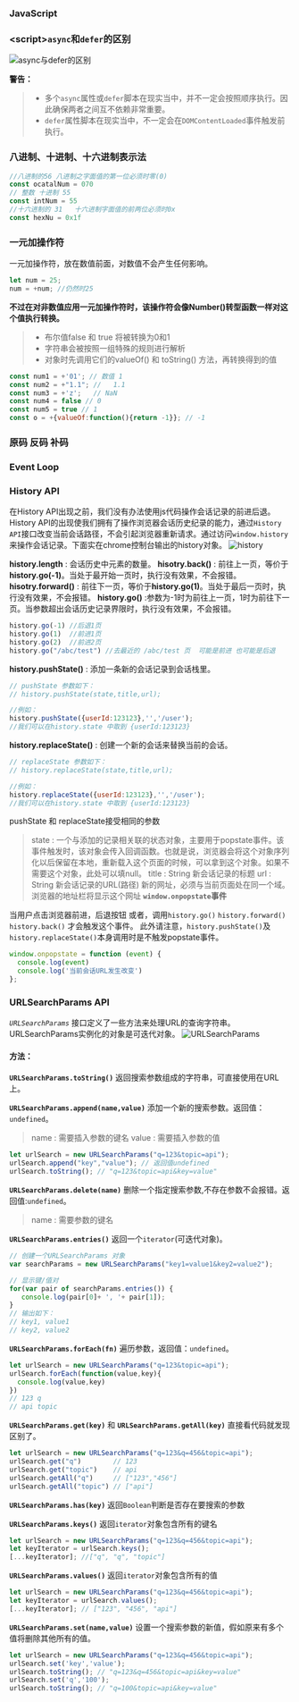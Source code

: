 ### JavaScript

### <script\>`async`和`defer`的区别
![async与defer的区别](../images/script_defer_async.png)

**警告：**

>* 多个`async`属性或`defer`脚本在现实当中，并不一定会按照顺序执行。因此确保两者之间互不依赖非常重要。
>* `defer`属性脚本在现实当中，不一定会在`DOMContentLoaded`事件触发前执行。

### 八进制、十进制、十六进制表示法
```js
//八进制的56 八进制之字面值的第一位必须时零(0)
const ocatalNum = 070  
// 整数 十进制 55
const intNum = 55
//十六进制的 31   十六进制字面值的前两位必须时0x
const hexNu = 0x1f 
```

### 一元加操作符

一元加操作符，放在数值前面，对数值不会产生任何影响。
```js
let num = 25;
num = +num; //仍然时25
```
**不过在对非数值应用一元加操作符时，该操作符会像Number()转型函数一样对这个值执行转换。**
>* 布尔值false 和 true 将被转换为0和1
>* 字符串会被按照一组特殊的规则进行解析
>* 对象时先调用它们的valueOf() 和 toString() 方法，再转换得到的值
```js
const num1 = +'01'; // 数值 1
const num2 = +"1.1"; //   1.1
const num3 = +'z';   // NaN
const num4 = false // 0
const num5 = true // 1
const o = +{valueOf:function(){return -1}}; // -1
```

### 原码 反码 补码

### Event Loop

### History API
在History API出现之前，我们没有办法使用js代码操作会话记录的前进后退。History API的出现使我们拥有了操作浏览器会话历史纪录的能力，通过`History API`接口改变当前会话路径，不会引起浏览器重新请求。通过访问`window.history`来操作会话记录。下面实在chrome控制台输出的history对象。
![history](../images/history.png)

**history.length** : 会话历史中元素的数量。
**hisotry.back()** : 前往上一页，等价于**history.go(-1)**。当处于最开始一页时，执行没有效果，不会报错。
**hisotry.forward()** : 前往下一页，等价于**history.go(1)**。当处于最后一页时，执行没有效果，不会报错。
**history.go()** :参数为-1时为前往上一页，1时为前往下一页。当参数超出会话历史记录界限时，执行没有效果，不会报错。
```js
history.go(-1) //后退1页
history.go(1)  //前进1页
history.go(2)  //前进2页
history.go("/abc/test") //去最近的 /abc/test 页  可能是前进 也可能是后退
```
**history.pushState()** : 添加一条新的会话记录到会话栈里。
```js
// pushState 参数如下：
// history.pushState(state,title,url);

//例如：
history.pushState({userId:123123},'','/user');
//我们可以在history.state 中取到 {userId:123123}
```

**history.replaceState()** : 创建一个新的会话来替换当前的会话。
```js
// replaceState 参数如下：
// history.replaceState(state,title,url);

//例如：
history.replaceState({userId:123123},'','/user');
//我们可以在history.state 中取到 {userId:123123}
```
pushState 和 replaceState接受相同的参数
> state : 一个与添加的记录相关联的状态对象，主要用于popstate事件。该事件触发时，该对象会传入回调函数。也就是说，浏览器会将这个对象序列化以后保留在本地，重新载入这个页面的时候，可以拿到这个对象。如果不需要这个对象，此处可以填null。
> title : String 新会话记录的标题
> url : String 新会话记录的URL(路径) 新的网址，必须与当前页面处在同一个域。浏览器的地址栏将显示这个网址
**`window.onpopstate`事件**

当用户点击浏览器前进，后退按钮 或者，调用`history.go()` `history.forward()` `history.back()` 才会触发这个事件。
此外请注意，`history.pushState()`及`history.replaceState()`本身调用时是不触发popstate事件。
```js
window.onpopstate = function (event) {
  console.log(event)
  console.log('当前会话URL发生改变')
};
```


### URLSearchParams API
*`URLSearchParams`* 接口定义了一些方法来处理URL的查询字符串。URLSearchParams实例化的对象是可迭代对象。
![URLSearchParams](../images/urlsearchparams.png)


#### 方法：
**`URLSearchParams.toString()`**
返回搜索参数组成的字符串，可直接使用在URL上。

**`URLSearchParams.append(name,value)`**
添加一个新的搜索参数。返回值：`undefined`。
> name : 需要插入参数的键名
> value : 需要插入参数的值

```js
let urlSearch = new URLSearchParams("q=123&topic=api");
urlSearch.append("key","value"); // 返回值undefined
urlSearch.toString(); // "q=123&topic=api&key=value"
```

**`URLSearchParams.delete(name)`**
删除一个指定搜索参数,不存在参数不会报错。返回值:`undefined`。
> name : 需要参数的键名

**`URLSearchParams.entries()`**
返回一个`iterator`(可迭代对象)。
```js
// 创建一个URLSearchParams 对象
var searchParams = new URLSearchParams("key1=value1&key2=value2");

// 显示键/值对
for(var pair of searchParams.entries()) {
   console.log(pair[0]+ ', '+ pair[1]); 
}
// 输出如下：
// key1, value1
// key2, value2
```
**`URLSearchParams.forEach(fn)`**
遍历参数，返回值：`undefined`。
```js
let urlSearch = new URLSearchParams("q=123&topic=api");
urlSearch.forEach(function(value,key){
  console.log(value,key)
})
// 123 q
// api topic
```

**`URLSearchParams.get(key)`** 和 **`URLSearchParams.getAll(key)`**
直接看代码就发现区别了。
```js
let urlSearch = new URLSearchParams("q=123&q=456&topic=api");
urlSearch.get("q")        // 123
urlSearch.get("topic")    // api
urlSearch.getAll("q")     // ["123","456"]
urlSearch.getAll("topic") // ["api"]
```

**`URLSearchParams.has(key)`**
返回`Boolean`判断是否存在要搜索的参数


**`URLSearchParams.keys()`**
返回`iterator`对象包含所有的键名
```js
let urlSearch = new URLSearchParams("q=123&q=456&topic=api");
let keyIterator = urlSearch.keys();
[...keyIterator]; //["q", "q", "topic"]
```
**`URLSearchParams.values()`**
返回`iterator`对象包含所有的值
```js
let urlSearch = new URLSearchParams("q=123&q=456&topic=api");
let keyIterator = urlSearch.values();
[...keyIterator]; // ["123", "456", "api"]
```
**`URLSearchParams.set(name,value)`**
 设置一个搜索参数的新值，假如原来有多个值将删除其他所有的值。
 ```js
let urlSearch = new URLSearchParams("q=123&q=456&topic=api");
urlSearch.set('key','value');
urlSearch.toString(); // "q=123&q=456&topic=api&key=value"
urlSearch.set('q','100');
urlSearch.toString(); // "q=100&topic=api&key=value"
 ```